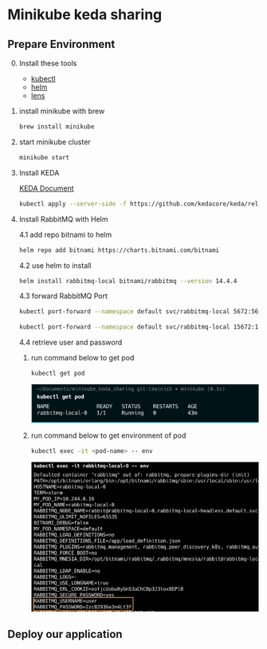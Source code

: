 # Minikube keda sharing

## Prepare Environment

0. Install these tools
    - [kubectl](https://kubernetes.io/docs/tasks/tools/)
    - [helm](https://helm.sh/docs/intro/install/)
    - [lens](https://k8slens.dev/)

1. install minikube with brew

    ```bash
    brew install minikube
    ```

2. start minikube cluster

    ```bash
    minikube start
    ```

3. Install KEDA

    [KEDA Document](https://keda.sh/docs/2.14/deploy/)

    ```bash
    kubectl apply --server-side -f https://github.com/kedacore/keda/releases/download/v2.14.0/keda-2.14.0.yaml
    ```

4. Install RabbitMQ with Helm

    4.1 add repo bitnami to helm

    ```bash
    helm repo add bitnami https://charts.bitnami.com/bitnami
    ```

    4.2 use helm to install

    ```bash
    helm install rabbitmq-local bitnami/rabbitmq --version 14.4.4
    ```

    4.3 forward RabbitMQ Port

    ```bash
    kubectl port-forward --namespace default svc/rabbitmq-local 5672:5672
    ```

    ```bash
    kubectl port-forward --namespace default svc/rabbitmq-local 15672:15672
    ```

    4.4 retrieve user and password

    1. run command below to get pod

        ```bash
        kubectl get pod
        ```

        ![image](assets/get-pod.png)

    2. run command below to get environment of pod

        ```bash
        kubectl exec -it <pod-name> -- env
        ```

        ![image](assets/get-env-pod.png)

## Deploy our application
